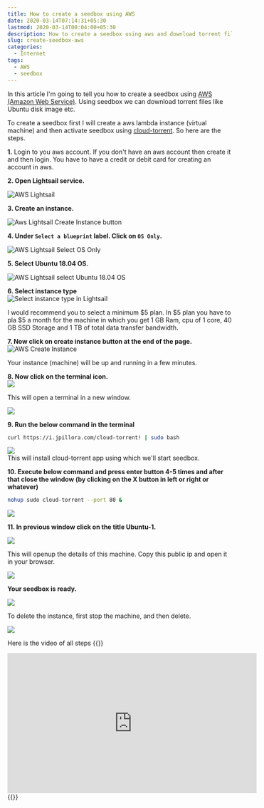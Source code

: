 ```yaml
---
title: How to create a seedbox using AWS
date: 2020-03-14T07:14:31+05:30
lastmod: 2020-03-14T00:04:00+05:30
description: How to create a seedbox using aws and download torrent files.
slug: create-seedbox-aws
categories:
  - Internet
tags:
  - AWS
  - seedbox
---
```


In this article I'm going to tell you how to create a seedbox using [AWS (Amazon Web Service)](/what-is-amazon-web-services.html). Using seedbox we can download torrent files like Ubuntu disk image etc.

To create a seedbox first I will create a aws lambda instance (virtual machine) and then activate seedbox using [cloud-torrent](https://github.com/jpillora/cloud-torrent). So here are the steps.

**1.** Login to you aws account. If you don't have an aws account then create it and then login. You have to have a credit or debit card for creating an account in aws.

**2. Open Lightsail service.**

![AWS Lightsail](/wp-content/uploads/2019/12/aws-lighsail.png)

**3. Create an instance.**

![Aws Lightsail Create Instance button](/wp-content/uploads/2019/12/aws-lightsail-create-instance-button.png)

**4. Under `Select a blueprint` label. Click on `OS Only`.**

![AWS Lightsail Select OS Only](/wp-content/uploads/2019/12/aws-lightsail-select-os.png)

**5. Select Ubuntu 18.04 OS.**

![AWS Lightsail select Ubuntu 18.04 OS](/wp-content/uploads/2019/12/aws-lightsail-select-os-ubuntu.png)

**6. Select instance type**  
![Select instance type in Lightsail](/wp-content/uploads/2019/12/aws-lightsail-instance-type.png)

I would recommend you to select a minimum $5 plan. In $5 plan you have to pla $5 a month for the machine in which you get 1 GB Ram, cpu of 1 core, 40 GB SSD Storage and 1 TB of total data transfer bandwidth.

**7. Now click on create instance button at the end of the page.**  
![AWS Create Instance](/wp-content/uploads/2019/12/aws-lightsail-create-instance-button-final.png)

Your instance (machine) will be up and running in a few minutes.

**8. Now click on the terminal icon.**  
![](/wp-content/uploads/2019/12/aws-lightsail-terminal-icon.png)

This will open a terminal in a new window.

![](/wp-content/uploads/2019/12/aws-lightsail-terminal.png)

**9. Run the below command in the terminal**

```bash
curl https://i.jpillora.com/cloud-torrent! | sudo bash
```

![](/wp-content/uploads/2019/12/aws-lightbox-terminal-cloud-torrent-installation.png)  
This will install cloud-torrent app using which we'll start seedbox.

**10. Execute below command and press enter button 4-5 times and after that close the window (by clicking on the X button in left or right or whatever)**

```bash
nohup sudo cloud-torrent --port 80 &
```

![](/wp-content/uploads/2019/12/lightsail-turn-on-seedbox.png)

**11. In previous window click on the title Ubuntu-1.**

![](/wp-content/uploads/2019/12/aws-lambda-1.png)

This will openup the details of this machine. Copy this public ip and open it in your browser.

![](/wp-content/uploads/2019/12/aws-lightsail-public-ip.png)

**Your seedbox is ready.**

![](/wp-content/uploads/2019/12/aws-seedbox-screenshot.png)

To delete the instance, first stop the machine, and then delete.

![](/wp-content/uploads/2019/12/aws-lightsail-delete-machine.png)

Here is the video of all steps
{{<raw>}}
<iframe src="https://www.youtube.com/embed/ZhtmSEyPyKg" width="560" height="315" frameborder="0" allowfullscreen="allowfullscreen"></iframe>
{{</raw>}}